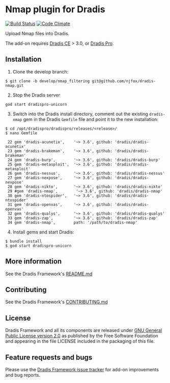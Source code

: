 # Nmap plugin for Dradis

[![Build Status](https://secure.travis-ci.org/dradis/dradis-nmap.png?branch=master)](http://travis-ci.org/dradis/dradis-nmap) [![Code Climate](https://codeclimate.com/github/dradis/dradis-nmap.png)](https://codeclimate.com/github/dradis/dradis-nmap.png)

Upload Nmap files into Dradis.

The add-on requires [Dradis CE](https://dradisframework.org/) > 3.0, or [Dradis Pro](https://dradisframework.com/pro/).

## Installation
1. Clone the develop branch:
```
$ git clone -b develop/nmap_filtering git@github.com/njfox/dradis-nmap.git
```
2. Stop the Dradis server
```
god start dradispro-unicorn
```
3. Switch into the Dradis install directory, comment out the existing `dradis-nmap` gem in the Dradis `Gemfile` file and point it to the new installation:
```
$ cd /opt/dradispro/dradispro/releases/<release>/
$ nano Gemfile

 22 gem 'dradis-acunetix',    '~> 3.6', github: 'dradis/dradis-acunetix'
 23 gem 'dradis-brakeman',    '~> 3.6', github: 'dradis/dradis-brakeman'
 24 gem 'dradis-burp',        '~> 3.6', github: 'dradis/dradis-burp'
 25 gem 'dradis-metasploit',  '~> 3.6', github: 'dradis/dradis-metasploit'
 26 gem 'dradis-nessus',      '~> 3.6', github: 'dradis/dradis-nessus'
 27 gem 'dradis-nexpose',     '~> 3.6', github: 'dradis/dradis-nexpose'
 28 gem 'dradis-nikto',       '~> 3.6', github: 'dradis/dradis-nikto'
 29 #gem 'dradis-nmap',        '~> 3.6', github: 'dradis/dradis-nmap'
 30 gem 'dradis-ntospider',   '~> 3.6', github: 'dradis/dradis-ntospider'
 31 gem 'dradis-openvas',     '~> 3.6', github: 'dradis/dradis-openvas'
 32 gem 'dradis-qualys',      '~> 3.6', github: 'dradis/dradis-qualys'
 33 gem 'dradis-zap',         '~> 3.6', github: 'dradis/dradis-zap'
 34 gem 'dradis-nmap',        path: '/path/to/dradis-nmap'
```
4. Install gems and start Dradis:
```
$ bundle install
$ god start dradispro-unicorn
```
## More information

See the Dradis Framework's [README.md](https://github.com/dradis/dradisframework/blob/master/README.md)


## Contributing

See the Dradis Framework's [CONTRIBUTING.md](https://github.com/dradis/dradisframework/blob/master/CONTRIBUTING.md)


## License

Dradis Framework and all its components are released under [GNU General Public License version 2.0](http://www.gnu.org/licenses/old-licenses/gpl-2.0.html) as published by the Free Software Foundation and appearing in the file LICENSE included in the packaging of this file.


## Feature requests and bugs

Please use the [Dradis Framework issue tracker](https://github.com/dradis/dradis-ce/issues) for add-on improvements and bug reports.
